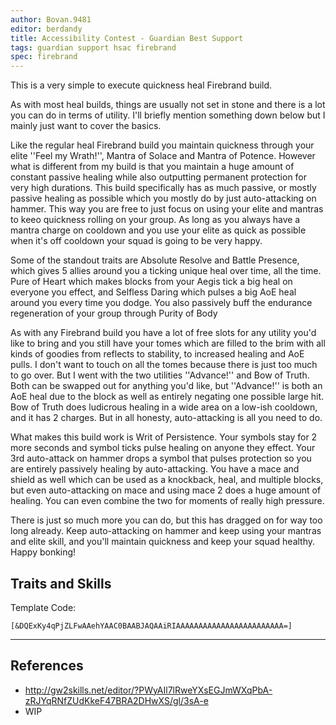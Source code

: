 ```yaml
---
author: Bovan.9481
editor: berdandy
title: Accessibility Contest - Guardian Best Support
tags: guardian support hsac firebrand
spec: firebrand
---
```


This is a very simple to execute quickness heal Firebrand build.

As with most heal builds, things are usually not set in stone and there is a lot you can do in terms of utility. I'll briefly mention something down below but I mainly just want to cover the basics.

Like the regular heal Firebrand build you maintain quickness through your elite ''Feel my Wrath!'', Mantra of Solace and Mantra of Potence. However what is different from my build is that you maintain a huge amount of constant passive healing while also outputting permanent protection for very high durations. This build specifically has as much passive, or mostly passive healing as possible which you mostly do by just auto-attacking on hammer. This way you are free to just focus on using your elite and mantras to keeo quickness rolling on your group. As long as you always have a mantra charge on cooldown and you use your elite as quick as possible when it's off cooldown your squad is going to be very happy.

Some of the standout traits are Absolute Resolve and Battle Presence, which gives 5 allies around you a ticking unique heal over time, all the time. Pure of Heart which makes blocks from your Aegis tick a big heal on everyone you effect, and Selfless Daring which pulses a big AoE heal around you every time you dodge. You also passively buff the endurance regeneration of your group through Purity of Body

As with any Firebrand build you have a lot of free slots for any utility you'd like to bring and you still have your tomes which are filled to the brim with all kinds of goodies from reflects to stability, to increased healing and AoE pulls. I don't want to touch on all the tomes because there is just too much to go over. But I went with the two utilities ''Advance!'' and Bow of Truth. Both can be swapped out for anything you'd like, but ''Advance!'' is both an AoE heal due to the block as well as entirely negating one possible large hit. Bow of Truth does ludicrous healing in a wide area on a low-ish cooldown, and it has 2 charges. But in all honesty, auto-attacking is all you need to do.

What makes this build work is Writ of Persistence. Your symbols stay for 2 more seconds and symbol ticks pulse healing on anyone they effect. Your 3rd auto-attack on hammer drops a symbol that pulses protection so you are entirely passively healing by auto-attacking. You have a mace and shield as well which can be used as a knockback, heal, and multiple blocks, but even auto-attacking on mace and using mace 2 does a huge amount of healing. You can even combine the two for moments of really high pressure.

There is just so much more you can do, but this has dragged on for way too long already. Keep auto-attacking on hammer and keep using your mantras and elite skill, and you'll maintain quickness and keep your squad healthy. Happy bonking!

## Traits and Skills

Template Code:

`[&DQExKy4qPjZLFwAAehYAAC0BAABJAQAAiRIAAAAAAAAAAAAAAAAAAAAAAAA=]`

---

<div
  data-armory-embed='skills'
  data-armory-ids='41714,40915,9084,9175,29965'
>
</div>
<div
  data-armory-embed='specializations'
  data-armory-ids='49,46,62'
  data-armory-49-traits='654,549,558'
  data-armory-46-traits='625,610,554'
  data-armory-62-traits='2101,2063,2159'
>
</div>
<script async src='https://unpkg.com/armory-embeds@^0.x.x/armory-embeds.js'></script>



## References

- http://gw2skills.net/editor/?PWyAIl7lRweYXsEGJmWXqPbA-zRJYqRNfZUdKkeF47BRA2DHwXS/gl/3sA-e
- WIP
